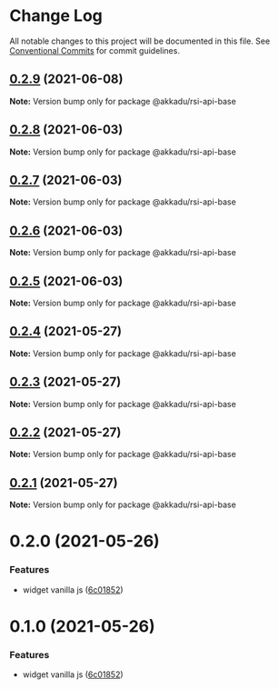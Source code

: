 # Change Log

All notable changes to this project will be documented in this file.
See [Conventional Commits](https://conventionalcommits.org) for commit guidelines.

## [0.2.9](https://github.com/Akkadu/rsi-api-widgets/compare/@akkadu/rsi-api-base@0.2.8...@akkadu/rsi-api-base@0.2.9) (2021-06-08)

**Note:** Version bump only for package @akkadu/rsi-api-base





## [0.2.8](https://github.com/Akkadu/rsi-api-widgets/compare/@akkadu/rsi-api-base@0.2.7...@akkadu/rsi-api-base@0.2.8) (2021-06-03)

**Note:** Version bump only for package @akkadu/rsi-api-base





## [0.2.7](https://github.com/Akkadu/rsi-api-widgets/compare/@akkadu/rsi-api-base@0.2.6...@akkadu/rsi-api-base@0.2.7) (2021-06-03)

**Note:** Version bump only for package @akkadu/rsi-api-base





## [0.2.6](https://github.com/Akkadu/rsi-api-widgets/compare/@akkadu/rsi-api-base@0.2.5...@akkadu/rsi-api-base@0.2.6) (2021-06-03)

**Note:** Version bump only for package @akkadu/rsi-api-base





## [0.2.5](https://github.com/Akkadu/rsi-api-widgets/compare/@akkadu/rsi-api-base@0.2.4...@akkadu/rsi-api-base@0.2.5) (2021-06-03)

**Note:** Version bump only for package @akkadu/rsi-api-base





## [0.2.4](https://github.com/Akkadu/rsi-api-widgets/compare/@akkadu/rsi-api-base@0.2.3...@akkadu/rsi-api-base@0.2.4) (2021-05-27)

**Note:** Version bump only for package @akkadu/rsi-api-base





## [0.2.3](https://github.com/Akkadu/rsi-api-widgets/compare/@akkadu/rsi-api-base@0.2.2...@akkadu/rsi-api-base@0.2.3) (2021-05-27)

**Note:** Version bump only for package @akkadu/rsi-api-base





## [0.2.2](https://github.com/Akkadu/rsi-api-widgets/compare/@akkadu/rsi-api-base@0.2.1...@akkadu/rsi-api-base@0.2.2) (2021-05-27)

**Note:** Version bump only for package @akkadu/rsi-api-base





## [0.2.1](https://github.com/Akkadu/rsi-api-widgets/compare/@akkadu/rsi-api-base@0.2.0...@akkadu/rsi-api-base@0.2.1) (2021-05-27)

**Note:** Version bump only for package @akkadu/rsi-api-base





# 0.2.0 (2021-05-26)


### Features

* widget vanilla js ([6c01852](https://github.com/Akkadu/rsi-api-widgets/commit/6c018525465474deae3e6912eac82c92ce43f7bc))





# 0.1.0 (2021-05-26)


### Features

* widget vanilla js ([6c01852](https://github.com/Akkadu/rsi-api-widgets/commit/6c018525465474deae3e6912eac82c92ce43f7bc))
